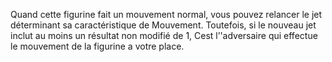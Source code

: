 Quand cette figurine fait un mouvement
normal, vous pouvez relancer le jet
déterminant sa caractéristique de
Mouvement. Toutefois, si le nouveau jet
inclut au moins un résultat non modifié
de 1, Cest l’'adversaire qui effectue le
mouvement de la figurine a votre place.

